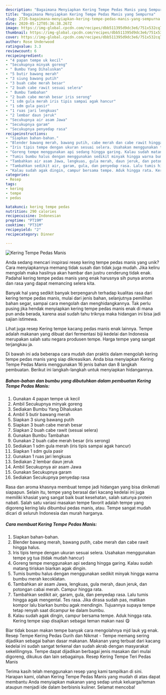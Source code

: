 ```yaml
---
description: "Bagaimana Menyiapkan Kering Tempe Pedas Manis yang Sempurna"
title: "Bagaimana Menyiapkan Kering Tempe Pedas Manis yang Sempurna"
slug: 2726-bagaimana-menyiapkan-kering-tempe-pedas-manis-yang-sempurna
date: 2020-05-12T05:36:38.267Z
image: https://img-global.cpcdn.com/recipes/dbb511395d9dc3e6/751x532cq70/kering-tempe-pedas-manis-foto-resep-utama.jpg
thumbnail: https://img-global.cpcdn.com/recipes/dbb511395d9dc3e6/751x532cq70/kering-tempe-pedas-manis-foto-resep-utama.jpg
cover: https://img-global.cpcdn.com/recipes/dbb511395d9dc3e6/751x532cq70/kering-tempe-pedas-manis-foto-resep-utama.jpg
author: Rose Underwood
ratingvalue: 3.3
reviewcount: 6
recipeingredient:
- "4 papan tempe uk kecil"
- "Secukupnya minyak goreng"
- " Bumbu Yang Dihaluskan"
- "5 butir bawang merah"
- "3 siung bawang putih"
- "3 buah cabe merah besar"
- "2 buah cabe rawit sesuai selera"
- " Bumbu Tambahan"
- "2 buah cabe merah besar iris serong"
- "1 sdm gula merah iris tipis sampai agak hancur"
- "1 sdm gula pasir"
- "1 ruas jari lengkuas"
- "2 lembar daun jeruk"
- "Secukupnya air asam Jawa"
- "Secukupnya garam"
- "Secukupnya penyedap rasa"
recipeinstructions:
- "Siapkan bahan-bahan."
- "Blender bawang merah, bawang putih, cabe merah dan cabe rawit hingga halus."
- "Iris tipis tempe dengan ukuran sesuai selera. Usahakan menggunakan tempe yg tua (tidak mudah hancur)"
- "Goreng tempe menggunakan api sedang hingga garing. Kalau sudah matang tiriskan biarkan agak dingin."
- "Tumis bumbu halus dengan menggunakan sedikit minyak hingga warna bumbu merah kecoklatan."
- "Tambahkan air asam Jawa, lengkuas, gula merah, daun jeruk, dan potongan cabai merah. Campur hingga rata."
- "Tambahkan sedikit air, garam, gula, dan penyedap rasa. Lalu tumis hingga agak mengental. Tes rasa. Jika dirasa sudah pas, matikan kompor lalu biarkan bumbu agak mendingin. Tujuannya supaya tempe tetap renyah saat dicampur ke dalam bumbu."
- "Kalau sudah agak dingin, campur bersama tempe. Aduk hingga rata. Kering tempe siap disajikan sebagai teman makan nasi 😋"
categories:
- Resep
tags:
- kering
- tempe
- pedas

katakunci: kering tempe pedas 
nutrition: 290 calories
recipecuisine: Indonesian
preptime: "PT19M"
cooktime: "PT31M"
recipeyield: "2"
recipecategory: Dinner

---
```



![Kering Tempe Pedas Manis](https://img-global.cpcdn.com/recipes/dbb511395d9dc3e6/751x532cq70/kering-tempe-pedas-manis-foto-resep-utama.jpg)

Anda sedang mencari inspirasi resep kering tempe pedas manis yang unik? Cara menyiapkannya memang tidak susah dan tidak juga mudah. Jika keliru mengolah maka hasilnya akan hambar dan justru cenderung tidak enak. Padahal kering tempe pedas manis yang enak harusnya sih punya aroma dan rasa yang dapat memancing selera kita.

Banyak hal yang sedikit banyak berpengaruh terhadap kualitas rasa dari kering tempe pedas manis, mulai dari jenis bahan, selanjutnya pemilihan bahan segar, sampai cara mengolah dan menghidangkannya. Tak perlu pusing jika hendak menyiapkan kering tempe pedas manis enak di mana pun anda berada, karena asal sudah tahu triknya maka hidangan ini bisa jadi sajian istimewa.

Lihat juga resep Kering tempe kacang pedas manis enak lainnya. Tempe adalah makanan yang dibuat dari fermentasi biji kedelai dan Indonesia merupakan salah satu negara produsen tempe. Harga tempe yang sangat terjangkau ja.


Di bawah ini ada beberapa cara mudah dan praktis dalam mengolah kering tempe pedas manis yang siap dikreasikan. Anda bisa menyiapkan Kering Tempe Pedas Manis menggunakan 16 jenis bahan dan 8 langkah pembuatan. Berikut ini langkah-langkah untuk menyiapkan hidangannya.

<!--inarticleads1-->

##### Bahan-bahan dan bumbu yang dibutuhkan dalam pembuatan Kering Tempe Pedas Manis:

1. Gunakan 4 papan tempe uk kecil
1. Ambil Secukupnya minyak goreng
1. Sediakan  Bumbu Yang Dihaluskan
1. Ambil 5 butir bawang merah
1. Siapkan 3 siung bawang putih
1. Siapkan 3 buah cabe merah besar
1. Siapkan 2 buah cabe rawit (sesuai selera)
1. Gunakan  Bumbu Tambahan
1. Gunakan 2 buah cabe merah besar (iris serong)
1. Sediakan 1 sdm gula merah (iris tipis sampai agak hancur)
1. Siapkan 1 sdm gula pasir
1. Gunakan 1 ruas jari lengkuas
1. Sediakan 2 lembar daun jeruk
1. Ambil Secukupnya air asam Jawa
1. Gunakan Secukupnya garam
1. Sediakan Secukupnya penyedap rasa


Rasa dan aroma khasnya membuat tempe jadi hidangan yang bisa dinikmati siapapun. Selain itu, tempe yang berasal dari kacang kedelai ini juga memiliki khasiat yang sangat baik buat kesehatan, salah satunya protein nabati. Salah satu variasi masakan tempe favorit adalah tempe yang digoreng kering lalu dibumbui pedas manis, atau. Tempe sangat mudah dicari di seluruh Indonesia dan murah harganya. 

<!--inarticleads2-->

##### Cara membuat Kering Tempe Pedas Manis:

1. Siapkan bahan-bahan.
1. Blender bawang merah, bawang putih, cabe merah dan cabe rawit hingga halus.
1. Iris tipis tempe dengan ukuran sesuai selera. Usahakan menggunakan tempe yg tua (tidak mudah hancur)
1. Goreng tempe menggunakan api sedang hingga garing. Kalau sudah matang tiriskan biarkan agak dingin.
1. Tumis bumbu halus dengan menggunakan sedikit minyak hingga warna bumbu merah kecoklatan.
1. Tambahkan air asam Jawa, lengkuas, gula merah, daun jeruk, dan potongan cabai merah. Campur hingga rata.
1. Tambahkan sedikit air, garam, gula, dan penyedap rasa. Lalu tumis hingga agak mengental. Tes rasa. Jika dirasa sudah pas, matikan kompor lalu biarkan bumbu agak mendingin. Tujuannya supaya tempe tetap renyah saat dicampur ke dalam bumbu.
1. Kalau sudah agak dingin, campur bersama tempe. Aduk hingga rata. Kering tempe siap disajikan sebagai teman makan nasi 😋


Biar tidak bosan makan tempe banyak cara mengolahnya mjd lauk yg enak. Resep Tempe Kering Pedas Gurih dan Nikmat - Tempe memang sering dijadikan sebagai bahan dasar makanan. Makanan yang terbuat dari kacang kedelai ini sudah sangat terkenal dan sudah akrab dengan masyarakat sekelilingnya. Tempe dapat dijadikan berbagai jenis masakan dari mulai digoreng, dikukus dan lain sebagainya. Resep Kering Tempe Teri Pedas Manis 

Terima kasih telah menggunakan resep yang kami tampilkan di sini. Harapan kami, olahan Kering Tempe Pedas Manis yang mudah di atas dapat membantu Anda menyiapkan makanan yang sedap untuk keluarga/teman ataupun menjadi ide dalam berbisnis kuliner. Selamat mencoba!
